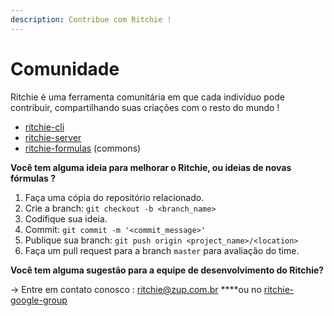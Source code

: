 ```yaml
---
description: Contribue com Ritchie !
---
```


# Comunidade

Ritchie é uma ferramenta comunitária em que cada indivíduo pode contribuir, compartilhando suas criações com o resto do mundo !

* [ritchie-cli](https://github.com/ZupIT/ritchie-cli)
* [ritchie-server](https://github.com/ZupIT/ritchie-server)
* [ritchie-formulas](https://github.com/ZupIT/ritchie-formulas) \(commons\) 

**Você tem alguma ideia para melhorar o Ritchie, ou ideias de novas fórmulas ?**

1. Faça uma cópia do repositório relacionado.
2. Crie a branch: `git checkout -b <branch_name>`
3. Codifique sua ideia.
4. Commit: `git commit -m '<commit_message>'`
5. Publique sua branch: `git push origin <project_name>/<location>`
6. Faça um pull request para a branch `master` para avaliação do time. 

**Você tem alguma sugestão para a equipe de desenvolvimento do Ritchie?**  
  
→ Entre em contato conosco : [ritchie@zup.com.br](mailto:ritchie@zup.com.br) ****ou no [ritchie-google-group](https://groups.google.com/a/zup.com.br/forum/?hl=en#!forum/ritchie)

